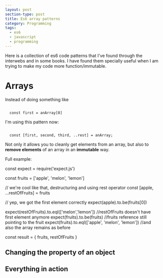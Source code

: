 ```yaml
---
layout: post
section-type: post
title: Es6 array patterns
category: Programming
tags:
  - es6
  - javascript
  - programming
---
```


Here is a collection of es6 code patterns that I've found through the interwebs and in some books.
I have found them specially useful when I am trying to make my code more function/immutable.

# Arrays

Instead of doing something like

<pre><code data-trim class="javascript">
  const first = anArray[0]
</code></pre>

I'm using this pattern now:

<pre><code data-trim class="javascript">
  const [first, second, third, ..rest] = anArray;
</code></pre>

Not only it allows you to cleanly get elements from an array, but also to **remove elements**
of an array in an **immutable** way.

Full example:

<script src="https://embed.runkit.com" data-element-id="array-destructuring-rest"></script>

<!-- anywhere else on your page -->
<div id="array-destructuring-rest">
const expect = require('expect.js')

const fruits = ['apple', 'melon', 'lemon']

// we're cool like that, destructuring and using rest operator
const [apple, ...restOfFruits] = fruits

// yep, we got the first element correctly
expect(apple).to.be(fruits[0])

expect(restOfFruits).to.eql(['melon','lemon']) //restOfFruits doesn't have first element anymore
expect(fruits).to.be(fruits) //fruits reference still pointing to the fruit
expect(fruits).to.eql(['apple', 'melon', 'lemon']) //and also the array remains as before

const result = {
  fruits,
  restOfFruits
}
</div>


## Changing the property of an object



## Everything in action
